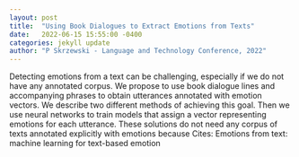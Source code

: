 ```yaml
---
layout: post
title:  "Using Book Dialogues to Extract Emotions from Texts"
date:   2022-06-15 15:55:00 -0400
categories: jekyll update
author: "P Skrzewski - Language and Technology Conference, 2022"
---
```

Detecting emotions from a text can be challenging, especially if we do not have any annotated corpus. We propose to use book dialogue lines and accompanying phrases to obtain utterances annotated with emotion vectors. We describe two different methods of achieving this goal. Then we use neural networks to train models that assign a vector representing emotions for each utterance. These solutions do not need any corpus of texts annotated explicitly with emotions because 
Cites: Emotions from text: machine learning for text-based emotion